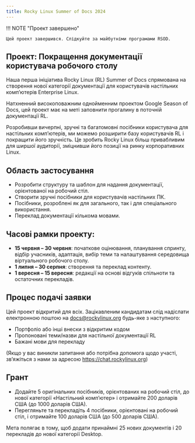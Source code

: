 ```yaml
---
title: Rocky Linux Summer of Docs 2024
---
```


!!! NOTE "Проект завершено"

```
Цей проект завершився. Слідкуйте за майбутніми програмами RSOD.
```

## Проект: Покращення документації користувача робочого столу

Наша перша ініціатива Rocky Linux (RL) Summer of Docs спрямована на створення нової категорії документації для користувачів настільних комп’ютерів Enterprise Linux.

Натхненний високоповажним однойменним проектом Google Season of Docs, цей проект має на меті заповнити прогалину в поточній документації RL.

Розробивши вичерпні, зручні та багатомовні посібники користувача для настільних комп’ютерів, ми можемо розширити базу користувачів RL і покращити його зручність. Це зробить Rocky Linux більш привабливим для ширшої аудиторії, зміцнивши його позиції на ринку корпоративних Linux.

## Область застосування

- Розробити структуру та шаблон для надання документації, орієнтованої на робочий стіл.
- Створити зручні посібники для користувачів настільних ПК.
- Посібники, розроблені як для загального, так і для спеціального використання.
- Переклад документації кількома мовами.

## Часові рамки проекту:

- **15 червня – 30 червня**: початкове оцінювання, планування спринту, відбір учасників, адаптація, вибір теми та налаштування середовища віртуального робочого столу.
- **1 липня – 30 серпня**: створення та переклад контенту.
- **1 вересня – 15 вересня**: редакції на основі відгуків спільноти та остаточних перекладів.

## Процес подачі заявки

Цей проект відкритий для всіх. Зацікавленим кандидатам слід надіслати електронною поштою на docs@rockylinux.org будь-яке з наступного:

- Портфоліо або інші внески з відкритим кодом
- Пропоновані теми/назви для настільної документації RL
- Бажані мови для перекладу

(Якщо у вас виникли запитання або потрібна допомога щодо участі, зв’яжіться з нами за адресою https://chat.rockylinux.org)

## Грант

- Додайте 5 оригінальних посібників, орієнтованих на робочий стіл, до нової категорії «Настільний комп’ютер» і отримайте 200 доларів США (до 1000 доларів США).
- Перегляньте та перекладіть 4 посібники, орієнтовані на робочий стіл, і отримайте 100 доларів США (до 500 доларів США).

Мета полягає в тому, щоб додати принаймні 25 нових документів і 20 перекладів до нової категорії Desktop.
